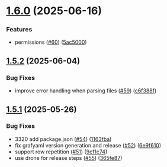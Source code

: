 # [1.6.0](https://github.com/deliveryhero/grafyaml/compare/v1.5.2...v1.6.0) (2025-06-16)


### Features

* permissions ([#60](https://github.com/deliveryhero/grafyaml/issues/60)) ([5ac5000](https://github.com/deliveryhero/grafyaml/commit/5ac5000ec040f2e17e655752db24267da8d40142))

## [1.5.2](https://github.com/deliveryhero/grafyaml/compare/v1.5.1...v1.5.2) (2025-06-04)


### Bug Fixes

* improve error handling when parsing files ([#59](https://github.com/deliveryhero/grafyaml/issues/59)) ([c6f388f](https://github.com/deliveryhero/grafyaml/commit/c6f388fae390d4ee84d319f1584ea5568c368d5c))

## [1.5.1](https://github.com/deliveryhero/grafyaml/compare/v1.5.0...v1.5.1) (2025-05-26)


### Bug Fixes

* 3320 add package.json ([#54](https://github.com/deliveryhero/grafyaml/issues/54)) ([1163fba](https://github.com/deliveryhero/grafyaml/commit/1163fbafe3cd33e4ca99d8b72080c6bd99fb039c))
* fix grafyaml version generation and release ([#52](https://github.com/deliveryhero/grafyaml/issues/52)) ([6e9f610](https://github.com/deliveryhero/grafyaml/commit/6e9f610ae2570a4805a701fea46384896f7f2273))
* support row repetition ([#51](https://github.com/deliveryhero/grafyaml/issues/51)) ([9cf1c74](https://github.com/deliveryhero/grafyaml/commit/9cf1c74e6c701dfd0814d471e1c56861c213450e))
* use drone for release steps ([#55](https://github.com/deliveryhero/grafyaml/issues/55)) ([365fe87](https://github.com/deliveryhero/grafyaml/commit/365fe8727bf097609da149c4d29388a8de14dccc))
